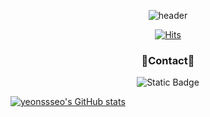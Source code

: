 <div align="center"> 
  
  ![header](https://capsule-render.vercel.app/api?type=soft&color=gradient&height=300&section=header&text=seoyeon's%20github&fontSize=90&fontColor=000000)
</div>


<div align="center">   
  
  [![Hits](https://hits.seeyoufarm.com/api/count/incr/badge.svg?url=https%3A%2F%2Fgithub.com%2Fgjbae1212%2Fhit-counter)](https://hits.seeyoufarm.com)                    
</div>


<div align="center"> 
  
  ### 💬Contact💬


  <img alt="Static Badge" src="https://img.shields.io/badge/-dltj2541%40naver.com-white?style=flat-square&logo=naver&logoColor=white&labelColor=%2303C75A&color=%2303C75A">
</div>

[![yeonssseo's GitHub stats](https://github-readme-stats.vercel.app/api?username=yeonssseo)](https://github.com/anuraghazra/github-readme-stats)
